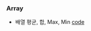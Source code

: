 ### Array
* 배열 평균, 합, Max, Min [code](https://github.com/csbyun-data/CPP-Pro/blob/main/chap01/Array/Calculates_Array1.cpp)
